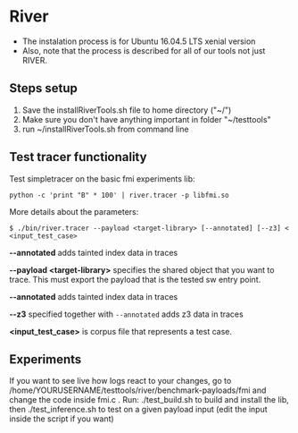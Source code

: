 # River 

- The instalation process is for Ubuntu 16.04.5 LTS xenial version
- Also, note that the process is described for all of our tools not just RIVER.

## Steps setup 
1. Save the installRiverTools.sh file to home directory ("~/")
2. Make sure you don't have anything important in folder "~/testtools"
3. run ~/installRiverTools.sh from command line

## Test tracer functionality

Test simpletracer on the basic fmi experiments lib:
```
python -c 'print "B" * 100' | river.tracer -p libfmi.so
``` 

More details about the parameters:
```
$ ./bin/river.tracer --payload <target-library> [--annotated] [--z3] < <input_test_case>
```
**--annotated** adds tainted index data in traces


**--payload \<target-library\>** specifies the shared object that you want to trace. This must export the payload that is the tested sw entry point.

**--annotated** adds tainted index data in traces

**--z3** specified together with `--annotated` adds z3 data in traces

**\<input_test_case\>** is corpus file that represents a test case.



## Experiments 
If you want to see live how logs react to your changes, go to /home/YOURUSERNAME/testtools/river/benchmark-payloads/fmi and change the code inside fmi.c .  Run: ./test_build.sh to build and install the lib, then ./test_inference.sh to test on a given payload input (edit the input inside the script if you want)

